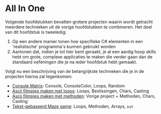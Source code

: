 # All In One 

Volgende hoofdstukken bevatten grotere projecten waarin wordt getracht meerdere technieken uit de vorige hoofdstukken te combineren. Het doel van dit hoofdstuk is tweeledig:
1. Op een andere manier tonen hoe specifieke C# elementen in een 'realistische' programma's kunnen gebruikt worden
2. Aantonen dat, indien je tot hier bent geraakt, je al een aardig hoop skills hebt om grote, complexe applicaties te maken die verder gaan dan de standaard oefeningen die je na ieder hoofdstuk hebt gemaakt.

Volgt nu een beschrijving van de belangrijkste technieken die je in de projecten hierna zal tegenkomen:
* [Console Matrix](1_ConsoleMatrix.md): Console, ConsoleColor, Loops, Random
* [Ascii filmpjes maken met loops](A_DEEL1_AllInOne/3_AsciiMovieWithLoops.md):  Loops, Beslissingen, Chars, Casting
* [Ascii filmpjes maken met methoden](A_DEEL1_AllInOne/2_AsciiMoviesWithMethods.md): Vorige project + Methoden, Chars, Casting
* [Tekst-gebaseerd Maze game](A_DEEL1_AllInOne/4_MazeGame.md): Loops, Methoden, Arrays, ``out`` 

